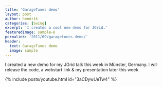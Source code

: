 ```yaml
---
title: 'GarageTunes demo'
layout: post
author: hendrik
categories: [Swing]
excerpt: 'I created a cool new demo for JGrid.'
featuredImage: sample-8
permalink: '2011/09/garagetunes-demo/'
header:
  text: GarageTunes demo
  image: sample
---
```

I created a new demo for my JGrid talk this week in Münster, Germany. I will release the code, a webstart link & my presentation later this week.

{% include posts/youtube.html id="3aCDywUeTw4" %}
